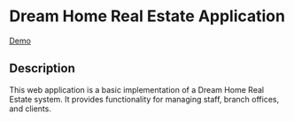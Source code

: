 # Dream Home Real Estate Application
[Demo](https://dream-home-real-estate-comp214-group-3.zaghdad.com/)
## Description

This web application is a basic implementation of a Dream Home Real Estate system. It provides functionality for managing staff, branch offices, and clients.
